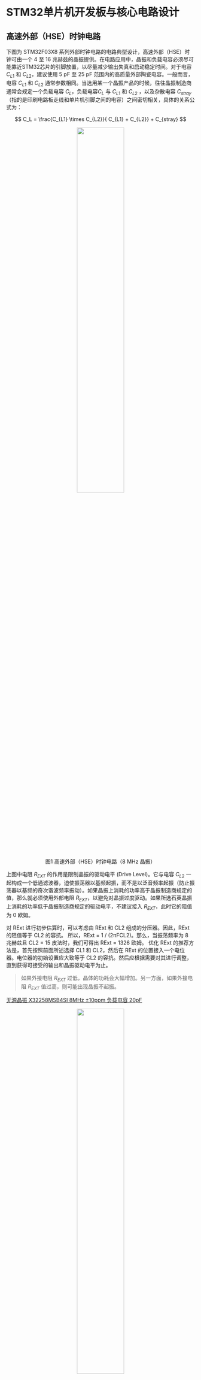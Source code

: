 # STM32单片机开发板与核心电路设计


## 高速外部（HSE）时钟电路

下图为 STM32F03X8 系列外部时钟电路的电路典型设计，高速外部（HSE）时钟可由一个 4 至 16 兆赫兹的晶振提供。在电路应用中，晶振和负载电容必须尽可能靠近STM32芯片的引脚放置，以尽量减少输出失真和启动稳定时间。对于电容 $C_{L1}$ 和 $C_{L2}$，建议使用 5 pF 至 25 pF 范围内的高质量外部陶瓷电容。一般而言，电容 $C_{L1}$ 和 $C_{L2}$ 通常参数相同。当选用某一个晶振产品的时候，往往晶振制造商通常会规定一个负载电容 $C_{L}$，负载电容$C_{L}$ 与 $C_{L1}$ 和 $C_{L2}$ ，以及杂散电容 $C_{stray}$ （指的是印刷电路板走线和单片机引脚之间的电容）之间密切相关，具体的关系公式为：

$$
C_L = \frac{C_{L1} \times C_{L2}}{ C_{L1} + C_{L2}} + C_{stray}
$$


<div style="text-align: center;">
    <img src="./_asset/typical_application_with_an_8Mhz_crystal.png" width="50%">
</div>
<center><span>图1</span> 高速外部（HSE）时钟电路（8 MHz 晶振）</center>


上图中电阻 $R_{EXT}$ 的作用是限制晶振的驱动电平 (Drive Level)。它与电容 $C_{L2}$ 一起构成一个低通滤波器，迫使振荡器以基频起振，而不是以泛音频率起振（防止振荡器以基频的奇次谐波频率振动）。如果晶振上消耗的功率高于晶振制造商规定的值，那么就必须使用外部电阻 $R_{EXT}$，以避免对晶振过度驱动。如果所选石英晶振上消耗的功率低于晶振制造商规定的驱动电平，不建议接入 $R_{EXT}$，此时它的阻值为 0 欧姆。

对 RExt 进行初步估算时，可以考虑由 RExt 和 CL2 组成的分压器。因此，RExt 的阻值等于 CL2 的容抗。
所以，RExt = 1 / (2πFCL2)。那么，当振荡频率为 8 兆赫兹且 CL2 = 15 皮法时，我们可得出 RExt = 1326 欧姆。
优化 RExt 的推荐方法是，首先按照前面所述选择 CL1 和 CL2，然后在 RExt 的位置接入一个电位器。电位器的初始设置应大致等于 CL2 的容抗。然后应根据需要对其进行调整，直到获得可接受的输出和晶振驱动电平为止。



> 如果外接电阻 $R_{EXT}$ 过低，晶体的功耗会大幅增加。另一方面，如果外接电阻 $R_{EXT}$ 值过高，则可能出现晶振不起振。

[无源晶振 X32258MSB4SI 8MHz ±10ppm 负载电容	20pF](https://item.szlcsc.com/2777871.html?spm=sc.ols.yqj.it-45___sc.hm.hd.dd&lcsc_vid=EQVdAgAFFFMLUAIFTgULUFdWQVELVlVQT1QLVwFeElgxVlNSQVFXV1BWRFhfUTtW)


<div style="text-align: center;">
    <img src="./_asset/HSE_oscillator_characteristics.png" width="50%">
</div>
<center><span>图2</span> STM32F103X8系列单片机高速外部（HSE）振荡器特性</center>

<br>
<br>
<br>

<div style="text-align: center;">
    <img src="./_asset/HSE_oscillator_product_spec.png" width="50%">
</div>
<center><span>图3</span> 8MHz 无源晶振 X32258MSB4SI 产品参数 </center>


从理论上讲，为了使得晶体振荡器起振并达到稳定状态，振荡器（晶振）电路必须提供足够的增益，以补偿环路损耗，并为振荡的建立提供能量。当振荡变得稳定时，提供给振荡器的功率与它在环路中耗散的功率是相等的。实际上，由于无源元器件参数值存在公差，且这些元件值依赖于环境参数（如温度），振荡器增益与振荡环路临界增益之间的比值不能仅仅略大于 1。否则会导致振荡器的启动时间过长，甚至会使振荡器无法启动。在 STM32F103x8 系列单片机参数手册中，振荡器跨导参数 $g_m$ 一般会直接给出，为了使得外部时钟晶振能够快速起振并达到稳定状态，通常需要增益裕度比 $gain_{margin}$ 大于 5。增益裕度比 $gain_{margin}$ 的定义为：

$$
gain_{margin} = {g_m} / {g_{mcrit}}
$$

其中：
- $g_m$ 是 STM32F103x8 数据手册中指定的振荡器跨导，如图2所示，高速外部（HSE）振荡器的跨导最小为 25 mA/V。
- $g_{mcrit}$ 为维持稳定振荡所需的最小跨导。$g_{mcrit}$ 是根据振荡环路中无源元件的参数计算得出的，具体计算方式为：$g_{mcrit} = 4 \times R_{ESR} \times (2 \pi f)^2 \times (C_0 + C_L)^2$


已知 $R_{ESR} = 150~\Omega$，$f = 8 \times 10^6$ Hz，$C_0 = 3 \times 10^{-12}$ F，$C_L = 20 \times 10^{-12}$ F，其振荡回路最大临界跨导参数（oscillation loop maximum critical transconductance parameter）$g_{mcrit}$ 的计算方式可以参考 [Guidelines for oscillator design on STM8AF/AL/S
 and STM32 MCUs/MPUs](https://www.st.com/resource/en/application_note/an2867-guidelines-for-oscillator-design-on-stm8afals-and-stm32-mcusmpus-stmicroelectronics.pdf), $g_{mcrit} = 4 \times R_{ESR} \times (2 \pi f)^2 \times (C_0 + C_L)^2 = 0.801947$ mA/V，$gain_{margin} = {g_m} / {g_{mcrit}} = 25 / 0.801947 = 31.174 \gg 5$。因此从理论层面选择上述的晶振可以快速起振。





## 低速外部（LSE）时钟电路



低速外部（LSE）时钟可由一个 32.768 千赫兹的晶体 / 陶瓷谐振器振荡器提供。在实际应用中，为了缩短扭转时间和启动稳定时间，谐振器和负载电容必须尽可能靠近振荡器引脚放置。有关谐振器特性（频率、封装、精度）的更多详细信息，请咨询晶体谐振器制造商。

对于电容 $C_{L1}$ 和 $C_{L2}$，建议使用 5 pF 至 15 pF 范围内的高质量外部陶瓷电容

<div style="text-align: center;">
<img src="./_asset/typical_application_with_an_32_768Khz_crystal.png" width="50%">
</div>
<center><span>图4</span> 低速外部（LSE）时钟电路（32.768KHz 晶振）</center>


**杂散电容 $C_{stray}$ 的典型大小在 2-7 pF 左右**。
为了避免 $C_{L1}$ 和 $C_{L2}$ 超过 STM32F103x8 芯片手册上推荐的最大值 15 pF，强烈建议使用负载电容 $C_L \leq 7 $ pF 的晶振。

开发板中我们选用
[无源晶振 XKXEL89CJI-SUAYLC-32.768K ±20ppm 负载电容 7pF](https://item.szlcsc.com/8628147.html?fromZone=s_s__%2522XKXEL89CJI%2522&spm=sc.gb.xh1.zy.n___sc.gb.hd.ss&lcsc_vid=RgVaAwBWRFAKBlUDQgBYUFIATwUNVQYHEVdZBgYHQwUxVlNSQVBeVFNVR1FaVDsOAxUeFF5JWBYZEEoVDQ0NFAdIFA4DSA%3D%3D) 作为低速外部（LSE）时钟晶振，杂散电容 $C_{stray}$ 我们默认为手册中典型值的中间值，即 $(2+7)/2 = 4.5$ pF， 其对应的电容 $C_{L1}$ 和 $C_{L2}$ 为 5 pF。

<div style="text-align: center;">
    <img src="./_asset/LSE_oscillator_characteristics.png" width="50%">
</div>
<center><span>图5</span> 低速外部（LSE）振荡器特性</center>

<br>
<br>
<br>

<div style="text-align: center;">
    <img src="./_asset/LSE_oscillator_product_spec.png" width="50%">
</div>
<center><span>图6</span> 32.768kHz 无源晶振产品参数 </center>


从图5可以查阅到 STM32F103x8 系列单片机低速外部振荡器驱动电流最大为 $1.4 \mu A$，从图6我们选择的 32.768kHz 无源晶振产品手册中可查阅到其等效串联电阻最大阻值为 $70 K\Omega$，则消耗在晶振上的功率为 $(1.4 \times 10^-6)^2 \times 70000 = 1.37 \times 10^{-1} W = 0.1372 \mu W$，其远小于我们选择的 32.768kHz 无源晶振产品手册中所示的最大激励电平（Level of Drive）$1.0 \mu W$，因此我们不需要在低速外部（LSE）时钟电路中串联类似于图1中的外部电阻$R_{EXT}$。



## STM32F103x8 系列单片机 RESET电路

STM32F103x8 系列单片机手册中推荐的 NRST 引脚保护措施如下图所示：

<div style="text-align: center;">
    <img src="./_asset/External_reset_circuit.png" width="50%">
</div>
<center><span>图7</span> 外部 RESET 电路 </center>




## 3.3V电源电路

<div style="text-align: center;">
    <img src="./_asset/AP2112_3v3_LDO_circuit.png" width="50%">
</div>
<center><span>图8</span> AP2112 线性稳压器典型应用电路</center>

<br>
<br>
<br>

<div style="text-align: center;">
    <img src="./_asset/AP2112_3v3_LDP_pins_spec.png" width="50%">
</div>
<center><span>图9</span> AP2112 线性稳压器PIN角使用说明 </center>

[DIODES(美台) AP2112K-3.3TRG1 输入6V 输出3.3V 600mA](https://item.szlcsc.com/52131.html?spm=sc.ols.yqj.it2-3___sc.gb.hd.dd&lcsc_vid=RgVaAwBWRFAKBlUDQgBYUFIATwUNVQYHEVdZBgYHQwUxVlNSQVBfUlRTQ1BdUzsOAxUeFF5JWBYZEEoVDQ0NFAdIFA4DSA%3D%3D)



- 5V 供电滤波电容：
  - $47 \mu$F
  - $10 \mu$F
  - $100$nF


- 3.3V 供电滤波电容：
  - $47 \mu$F
  - $22 \mu$F
  - $10 \mu$F
  - $100$nF


## Type-C电路

一个传统的 USB2.0 设备需要通过在 CC 线和地之间连接一个下拉电阻 $Rd$ 来将自身呈现为一个下行端口设备（UFP）。在此假定需要传统 USB2.0 设备的最大电流，因此无需监控 CC 线。由于插头是可正反插的，在将两对数据差分线（DP/DN）连接到 STM32 设备之前，这两对数据差分线需要尽可能靠近插座相互连接。

[Introduction to USB Type-C® Power Delivery for STM32 MCUs and MPUs - Application note](https://www.st.com/resource/en/application_note/an5225-introduction-to-usb-typec-power-delivery-for-stm32-mcus-and-mpus-stmicroelectronics.pdf)


<div style="text-align: center;">
    <img src="./_asset/Legacy_device_using_USB_Type_C_receptacle.png" width="50%">
</div>
<center><span>图9</span> AP2112 线性稳压器PIN角使用说明 </center>



- VBUS 线：这是 USB Type-C 中的主要电源线。默认的 VBUS 电压为 5 伏，这与先前的 USB 标准一致。然而，支持功率传输（PD）的 USB Type-C 允许协商 VBUS 上更高的电压，范围从 5 伏到 20 伏，电流最高可达 5 安，从而能够实现高达 100 瓦的功率传输。在不支持功率传输（PD）的情况下，VBUS 保持在 5 伏，最大电流由 CC 引脚上的上拉电阻设置决定（通常为 500 毫安至 3 安） 。


- D+ 和 D- 线：这些是用于数据传输的 USB 2.0 差分数据线。它们不像电源线那样承载固定电压；相反，它们承载用于数据通信的差分信号电压。D+ 和 D- 上的电压电平取决于 USB 信号标准（例如，高速信号时 USB 2.0 的信号电平约为 3.3 伏），但它们不是电源线。



[kinghelm(金航标) KH-TYPE-C-16P Type-C 母 卧贴 C709357](https://item.szlcsc.com/747093.html?spm=sc.ols.yqj.it-16___sc.gb.hd.dd&lcsc_vid=RgVaAwBWRFAKBlUDQgBYUFIATwUNVQYHEVdZBgYHQwUxVlNSQVBfUlRTQ1BdUzsOAxUeFF5JWBYZEEoVDQ0NFAdIFA4DSA%3D%3D)



对于 USB 2.0 差分数据线 D+ 和 D-，建议分别连接一个 [TECH PUBLIC(台舟) ESD二极管 BV05C C2841841](https://item.szlcsc.com/3025266.html?fromZone=s_s__%2522BV05C%2522&spm=sc.gb.xh2.zy.n&lcsc_vid=QVVdUlBUQ1YLAVEFTlhbUAZUElhaV1NSFgRcAwZeQ1IxVlNSQVBZVFVQQlJdVDsOAxUeFF5JWAgaAglIBBsCBBcFWQIBCks%3D) 到地，来进行静电浪涌保护。它在25摄氏度时候的电气参数如下图所示：


<div style="text-align: center;">
    <img src="./_asset/TVS_BV05C.png" width="50%">
</div>
<center><span>图9</span> AP2112 线性稳压器PIN角使用说明 </center>


- Reverse stand - off voltage（反向截止电压）：表示 TVS 二极管在正常工作状态下，能够承受的最大反向电压。当反向电压低于此值时，TVS 二极管处于截止状态，只有极小的反向漏电流通过，相当于一个高阻元件，对电路正常工作几乎没有影响。例如，对于 TVS - BV05C，其反向截止电压可能是一个特定的数值，如 5V 左右，这意味着在电路中，只要施加在 TVS 二极管两端的反向电压不超过这个值，它就不会导通，不会对电路产生额外的影响。
- Reverse breakdown voltage（反向击穿电压）：当 TVS 二极管两端的反向电压超过反向截止电压并达到反向击穿电压时，TVS 二极管会发生雪崩击穿或齐纳击穿现象，从而进入导通状态。此时，二极管的电阻急剧减小，能够通过较大的电流，以限制电压的进一步升高，起到保护电路的作用。对于 TVS - BV05C，其反向击穿电压是一个关键的参数，它决定了 TVS 二极管在什么电压条件下开始发挥保护作用。一般来说，反向击穿电压会略高于反向截止电压，例如可能是 6V 左右，但具体数值会根据器件的规格和制造工艺有所不同
- Clamping voltage（钳位电压）：在 TVS 二极管导通后，它能够将两端的电压限制在一个特定的数值，这个数值就是钳位电压。当电路中出现瞬态过电压时，TVS 二极管迅速导通，通过吸收过电压产生的能量，将电压钳位在一个相对较低的水平，以保护电路中的其他敏感元件免受过高电压的损坏。对于 TVS - BV05C，在规定的测试条件下，当它承受一定的瞬态电流时，其两端的电压会被钳位在一个特定的数值，如 8V 左右，这个数值要低于被保护电路中元件所能承受的最大电压，从而确保电路的安全。



对于 VBUS 电源而言，同样需要考虑静电和浪涌保护，所以也建议连接一个[TECH PUBLIC(台舟) ESD二极管 BV05C C2841841](https://item.szlcsc.com/3025266.html?fromZone=s_s__%2522BV05C%2522&spm=sc.gb.xh2.zy.n&lcsc_vid=QVVdUlBUQ1YLAVEFTlhbUAZUElhaV1NSFgRcAwZeQ1IxVlNSQVBZVFVQQlJdVDsOAxUeFF5JWAgaAglIBBsCBBcFWQIBCks%3D) 到地。



## USB转TTL串口电路
TTL 通常指晶体管 - 晶体管逻辑（Transistor - Transistor Logic），是一种广泛应用于数字电路中的逻辑电平标准。在 TTL 电路中，通常使用 5V 电源，高电平一般被定义为大于 2.4V，低电平则小于 0.8V。TTL 逻辑门电路具有速度快、抗干扰能力较强等特点，被广泛用于各种数字系统中，如计算机的 CPU、存储器以及各种数字接口电路等。


<div style="text-align: center;">
    <img src="./_asset/CH343G_USB_to_TTL_typical_circuit.png" width="50%">
</div>
<center><span>图12</span> 基于 CH343G 实现USB转TTL串口典型电路应用 </center>

[WCH(南京沁恒) CH343G USB转高速串口芯片CH343G](https://item.szlcsc.com/3034092.html?fromZone=s_s__%2522CH343%2522&spm=sc.gb.xh2.zy.n___sc.gb.hd.ss&lcsc_vid=RgVaAwBWRFAKBlUDQgBYUFIATwUNVQYHEVdZBgYHQwUxVlNSQVBfUlZWQ1VbVDsOAxUeFF5JWAgaAglIBBsCBBcFWQIBCks%3D)



## 防逆流保护电路

> [Understanding an 'ideal' diode made from a p-channel MOSFET and PNP transistors](https://electronics.stackexchange.com/questions/223935/understanding-an-ideal-diode-made-from-a-p-channel-mosfet-and-pnp-transistors)

**定义**：正向电压为零且仅允许电流沿一个方向流动的二极管称为理想二极管。

普通二极管的正向压降为0.6V到0.7V，肖特基二极管的压降为0.3V，肖特基二极管虽然正向压降较低，但反向漏电流大。而理想二极管由低内阻的MOSFET（例如2mΩ）构成，当MOSFET导通时，可以实现极低的正向导通压降，如负载电流为10A时，其正向导通压降为20mV，与肖特基二极管相比，导通损耗降低了95%以上，而且MOSFET的反向漏电流比肖特基二极管要小，也降低了反向状态下的漏电损耗。可以明显看出采用理想二极管的方案提供了更低的正向压降，提高了电源系统的效率。


<div style="text-align: center;">
    <img src="./_asset/ideal_diode_example.png" width="20%">
</div>
<center><span>图12</span> 基于一个 P沟道 MOSFET 和 两个 PNP 晶体管构建的理想二极管  </center>

上图原理如下：
- 如果左侧电压低于右侧，电阻 R2 以及左侧 PNP 晶体管将对右侧 PNP 晶体管的基极产生负偏压，从而将 PMOS 栅极电压推至右侧输出的电压；关闭场效应晶体管的沟道和体二极管也将阻断。
- 如果左侧电压高于右侧，则左侧晶体管的 b-e 结将起到二极管的作用，将右侧晶体管的基极拉高到足以关闭的程度，使 R3 将栅极拉低，从而打开 PMOS 晶体管。最初，右侧输出电压开始由体二极管供电，但很快通道的低导通电阻就会接替，导致极低的压降。


> References:
> 1. https://www.microfarad.de/blog/the-ideal-diode/
> 2. https://everycircuit.com/circuit/5765614996291584/close-to-ideal-diode----p-mosfet-p-bjt
> 3. https://www.electronicsforu.com/electronics-projects/simulate-mosfet-based-ideal-diode

如何基于 PMOS 和 PNP 晶体管搭建一个理想二极管，可以参考 [DIODES(美台) DZDH0401DW-7 理想二极管控制器 C3235552](https://item.szlcsc.com/3798573.html?fromZone=s_s__%2522%25E7%2590%2586%25E6%2583%25B3%25E4%25BA%258C%25E6%259E%2581%25E7%25AE%25A1%2522&spm=sc.gb.xh1.zy.n&lcsc_vid=QVVdUlBUQ1YLAVEFTlhbUAZUElhaV1NSFgRcAwZeQ1IxVlNSQVBXUVNXTllbUzsOAxUeFF5JWBYZEEoVDQ0NFAdIFA4DSA%3D%3D)



## I2C与AHT30温湿度测量电路

<div style="text-align: center;">
    <img src="./_asset/AHT30_typical_circuit.png" width="50%">
</div>
<center><span>图XX</span> AHT30 温湿度传感器典型电路应用 </center>


传感器刚上电时，MCU优先给VDD供电，5ms后才可以设置SCL和SDA高电平。传感器的VDD需加上RC滤波电路，如图中的 $R_1$ 和 $C_1$。**为了提高传感器的可靠性能，电路板在layout时应避免在传感器底部布线或覆铜设计**。如果SCL和SDA信号线相互平行并且非常接近，有可能导致信号串扰和通讯失败。解决方法是在两个信号线之间放置VDD或GND，将信号线隔开，和使用屏蔽电缆。此外，降低SCL频率也可能提高信号传输的完整性。



## SPI与OLED显示屏电路

- Type: `Boolean`
- Default: `false`

Scrolls to the top of the screen when the route is changed.

```js
window.$docsify = {
  auto2top: true,
};
```


## 霍尔开关与磁感应电路 



## LED灯组电路

STM32是3.3V供电芯片，输出Push-Pull模式只有3.3V，WS2812采用5V供电，输入Vih为0.7*5=3.5V高于3.3V，所以STM32连接WS2812时要采用有FT耐5V电压的管脚，**采用Open-drain的输出方式，并外部上拉1K电阻**，实现与第一个WS2812的DI的连接，对于后面级联的WS2812，由前一级DO驱动5V信号输出，直接DO连接DI即可。


<div style="text-align: center;">
    <img src="./_asset/WS2812_example.png" width="50%">
</div>
<center><span>图XX</span> AHT30 温湿度传感器典型电路应用 </center>

> Reference: https://blog.csdn.net/hwytree/article/details/127484469

## 无源蜂鸣器电路

电磁蜂鸣器和一些压电蜂鸣器一样，都内置有振荡器。每种类型的无源蜂鸣器都有不同的名称，比如 “换能器、蜂鸣器元件、压电弯曲片”，并且它们具有一定的频率响应范围，可以由外部驱动。通常情况下，它在反馈振荡器中以自身的共振频率被驱动。

所有类型的电磁蜂鸣器（有源或无源）都需要一个续流二极管、或者一个分流电阻，或者一个齐纳二极管，以防止反激电压超过有源开关的击穿电压。

> 无源蜂鸣器的反激电压，它是指在无源蜂鸣器工作过程中，当驱动电流突然中断时，由于蜂鸣器内部的电感特性，会产生一个与原电流方向相反的感应电动势，这个感应电动势所形成的电压就是反激电压。无源蜂鸣器中的线圈在通电时会储存磁场能量，当电流突然被切断，磁场能量需要释放，就会产生反激电压。这个电压通常会高于电源电压，如果不加以抑制，可能会超过电路中其他元件（如驱动芯片、开关管等）的耐压值，从而损坏这些元件，干扰电路的正常工作，甚至可能引发安全问题。因此，通常需要在电路中采取一些措施，如添加续流二极管、分流电阻或齐纳二极管等来限制反激电压，保护电路元件。



控制无源蜂鸣器的 PWM 方波信号频率通常在200Hz - 20kHz之间。以下是不同频率范围的特点及应用场景：
- 200Hz - 1kHz：此低频段可使蜂鸣器发出低沉、柔和的声音，常用于一些需要低调提示音的场合，如电子设备的轻微提示或某些工业设备的状态反馈，不会引起过度注意。
- 1kHz - 5kHz：这是较为常用的频率范围，蜂鸣器发出的声音清晰、响亮，能有效引起人们的注意，适用于大多数常见的提示场景，如闹钟、门铃、设备故障报警等。
- 5kHz - 20kHz：在这个高频段，蜂鸣器发出的声音较为尖锐、刺耳，一般用于特殊的报警或紧急提示场景，如火灾报警、防盗报警等，能够产生强烈的警示效果。


电容对于高频信号具有较好的导通特性，在理想情况下，$2.2μ$F 的电容可以通过从直流（0Hz）到非常高频率的信号。根据电容的容抗公式 $X_c = \frac{1}{2\pi fC}，其中 $X_c$ 是容抗，$f$ 是信号频率，$C$ 是电容值，频率越高，容抗越小，信号越容易通过。假设 PWM 信号的频率为 1kHz，则对应的 $$X_c = 1/(2 * 3.14159 * 1000 * 2.2 * 10^{-6}) = 72.37\Omega$$

蜂鸣器选型为：[无源蜂鸣器QMB-09B-03](https://item.szlcsc.com/97460.html?fromZone=s_s__%2522QMB-09B-03%2522&spm=sc.gb.xh1.zy.n&lcsc_vid=QVVdUlBUQ1YLAVEFTlhbUAZUElhaV1NSFgRcAwZeQ1IxVlNSQVJcU1FQT1FdVTsOAxUeFF5JWAgaAglIBBsCBBcFWQIBCks%3D)

二极管选型为：[宏嘉诚 1N4148W](https://item.szlcsc.com/8397140.html?spm=sc.ols.yqj.it-27___sc.gb.hd.dd&lcsc_vid=QVVdUlBUQ1YLAVEFTlhbUAZUElhaV1NSFgRcAwZeQ1IxVlNSQVJcU1FQT1FdVTsOAxUeFF5JWAgaAglIBBsCBBcFWQIBCks%3D)

<div style="text-align: center;">
    <img src="./_asset/buzzer.jpg" width="40%">
</div>
<center><span>图XX</span> AHT30 温湿度传感器典型电路应用 </center>



## 继电器控制电路


继电器 NPN 三极管基极串联 $470 \Omega$ 的电阻，

续流二极管采用 [Slkor(萨科微) FR107](https://item.szlcsc.com/2883094.html?spm=sc.ols.yqj.it-31___sc.ols.hd.dd&lcsc_vid=QVVdUlBUQ1YLAVEFTlhbUAZUElhaV1NSFgRcAwZeQ1IxVlNSQVVcUFRURlBZUjsOAxUeFF5JWBYZEEoBGA4JCwFIFA4DSA%3D%3D)


继电器采用的是 [松乐 蓝色 SRD-05VDC-SL-C](https://item.szlcsc.com/36422.html?fromZone=s_s__%2522SRD-05VDC-SL-C%2522&spm=sc.gb.xh1.zy.n&lcsc_vid=TgALVVUHRVlfBF0EQwIKXlBQQVVfBl1eT1cNVFIFQgAxVlNSQVVcUFVXR1dYXjsOAxUeFF5JWAgaAglIBBsCBBcFWQIBCks%3D)



## 旋转编码器电路

[ALPSALPINE(阿尔卑斯阿尔派) EC11E15244B2](https://item.szlcsc.com/476834.html?fromZone=s_s__%2522EC11%2522&spm=sc.gb.xh1.zy.n___sc.gb.hd.ss&lcsc_vid=FQULXwVRQQMLBgAFE1YPVlRWFAcPVwBeTlZeUlRUFVkxVlNSQVVfVlxUT1RYUjtW)



MCU 通常在 3.3 伏或更低的电压下运行。然而，它们可能需要与工作在 5 伏逻辑电平的设备进行接口连接。5 伏耐压引脚的设计目的是在处理这些较高的输入电压时，不会汲取过大的电流，也不会对微控制器造成潜在的损坏。

<div style="text-align: center;">
    <img src="./_asset/MCU_FT.png" width="50%">
</div>
<center><span>图XX</span> AHT30 温湿度传感器典型电路应用 </center>


PB15 上接一个10K的上拉电阻，上拉电阻接 5V 电压。 PA8，PA9 都是接 10K 的电阻然后接 5V的电压，因为旋转编码器的额定工作电压需要为 5V，并联的电容均为 100nF。

> Reference: https://blog.csdn.net/Soar_Y/article/details/132896557


## 按键电路

3.3V 都上拉一个10K欧姆的电阻。



## BOOT 电路






## NPN 三极管

- 截止状态
发射结未正向偏置，即 $U_{BE} = U_B - U_E < 0.7 V$，基极电流几乎为零，集电极电流也为零，三极管相当于断路。集电极-发射极间电压接近电源电压，三极管不导通。


- 放大状态
发射结正向偏置，即 $U_{BE} = U_B - U_E \ge 0.7 V$，集电结反向偏置，即 $U_{BC} = U_B - U_C < 0 V$，基极电流 $I_B$ 控制集电极电流 $I_C$，满足 $I_C = β * I_B$，三极管工作在线性放大区，集电极电压介于饱和电压和电源电压之间。


- 饱和状态
发射结正向偏置，即 $U_{BE} = U_B - U_E \ge 0.7 V$，集电结正向偏置，即 $U_{BC} = U_B - U_C \ge 0 V$，基极电流 $I_B$ 较大，集电极电流 $I_C$ 达到最大，$I_C$ 不再随 $I_B$ 增加而增加，集电极-发射极电压  $U_{CE}$ 降至约0.1~0.3V，三极管相当于开关闭合

<div style="text-align: center;">
<video src="./_videos/NPN.mp4" controls="controls" height="800">
</div>

